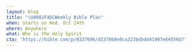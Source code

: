 ```yaml
---
layout: blog
title: "\U0001F4DCWeekly Bible Plan"
when: Starts on Wed. Oct 24th
where: Anywhere
what: Who is the Holy Spirit
cta: 'https://bible.com/p/8337696/d2379b8e0ca223bdbdd41907e64556b7'
---
```



